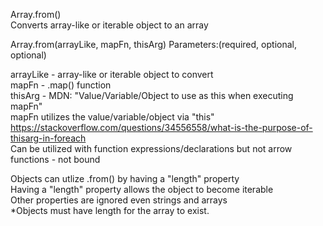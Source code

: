 Array.from() <br>
Converts array-like or iterable object to an array

Array.from(arrayLike,    mapFn,  thisArg)
Parameters:(required, optional, optional)

arrayLike - array-like or iterable object to convert<br>
mapFn - .map() function<br>
thisArg - MDN: "Value/Variable/Object to use as this when executing mapFn"<br>
    mapFn utilizes the value/variable/object via "this"<br>
    https://stackoverflow.com/questions/34556558/what-is-the-purpose-of-thisarg-in-foreach<br>
    Can be utilized with function expressions/declarations but not arrow functions - not bound<br>

Objects can utlize .from() by having a "length" property<br>
    Having a "length" property allows the object to become iterable<br>
    Other properties are ignored even strings and arrays<br>
*Objects must have length for the array to exist.<br>